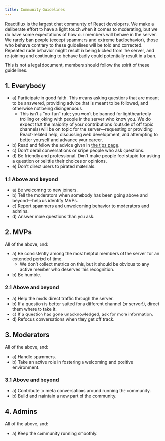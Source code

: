 ```yaml
---
title: Community Guidelines
---
```


Reactiflux is the largest chat community of React developers. We make a deliberate effort to have a light touch when it comes to moderating, but we do have some expectations of how our members will behave in the server. We rarely ban people (except spammers and extreme bad behavior), those who behave contrary to these guidelines will be told and corrected. Repeated rude behavior might result in being kicked from the server, and re-joining and continuing to behave badly could potentially result in a ban. 

This is not a legal document, members should follow the spirit of these guidelines. 

## 1. Everybody

* a) Participate in good faith. This means asking questions that are meant to be answered, providing advice that is meant to be followed, and otherwise not being disingenuous. 
  * This isn’t a “no-fun” rule; you won’t be banned for lightheartedly trolling or joking with people in the server who know you. We do expect that the majority of your contributions (outside of off topic channels) will be on topic for the server—requesting or providing React-related help, discussing web development, and attempting to better yourself and advance your career.
* b) Read and follow the advice given in [the tips page](https://www.reactiflux.com/tips).
* c) Don’t derail conversations or snipe people who ask questions.
* d) Be friendly and professional. Don't make people feel stupid for asking a question or belittle their choices or opinions.
* e) Don’t direct users to pirated materials.

### 1.1 Above and beyond 

* a) Be welcoming to new joiners.
* b) Tell the moderators when somebody has been going above and beyond—help us identify MVPs.
* c) Report spammers and unwelcoming behavior to moderators and admins.
* d) Answer more questions than you ask.

## 2. MVPs

All of the above, and:
* a) Be consistently among the most helpful members of the server for an extended period of time.
  * We don’t collect metrics on this, but it should be obvious to any active member who deserves this recognition.
* b) Be humble. 

### 2.1 Above and beyond 

* a) Help the mods direct traffic through the server.
* b) If a question is better suited for a different channel (or server!), direct them where to take it.
* c) If a question has gone unacknowledged, ask for more information.
* d) Refocus conversations when they get off track.

## 3. Moderators

All of the above, and:
* a) Handle spammers.
* b) Take an active role in fostering a welcoming and positive environment.

### 3.1 Above and beyond

* a) Contribute to meta conversations around running the community. 
* b) Build and maintain a new part of the community.

## 4. Admins

All of the above, and:
* a) Keep the community running smoothly.
